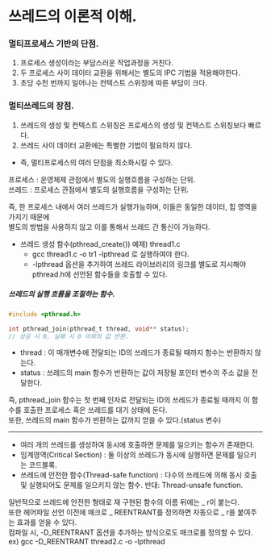 # 쓰레드의 이론적 이해.

### 멀티프로세스 기반의 단점.
1. 프로세스 생성이라는 부담스러운 작업과정을 거친다.
2. 두 프로세스 사이 데이터 교환을 위해서는 별도의 IPC 기법을 적용해야한다.
3. 초당 수천 번까지 일어나는 컨텍스트 스위칭에 따른 부담이 크다.

### 멀티쓰레드의 장점.
1. 쓰레드의 생성 및 컨텍스트 스위칭은 프로세스의 생성 및 컨텍스트 스위칭보다 빠르다.
2. 쓰레드 사이 데이터 교환에는 특별한 기법이 필요하지 않다.
- 즉, 멀티프로세스의 여러 단점을 최소화시킬 수 있다.

프로세스 : 운영체제 관점에서 별도의 실행흐름을 구성하는 단위.  
쓰레드 : 프로세스 관점에서 별도의 실행흐름을 구성하는 단위.  

즉, 한 프로세스 내에서 여러 쓰레드가 실행가능하며, 이들은 동일한 데이터, 힙 영역을 가지기 때문에  
별도의 방법을 사용하지 않고 이를 통해서 쓰레드 간 통신이 가능하다.


- 쓰레드 생성 함수(pthread_create()) 예제) thread1.c 
	- gcc thread1.c -o tr1 -lpthread 로 실행하여야 한다.
	- -lpthread 옵션을 추가하여 쓰레드 라이브러리의 링크를 별도로 지시해야 pthread.h에 선언된 함수들을 호출할 수 있다.

##### 쓰레드의 실행 흐름을 조절하는 함수.

```c
#include <pthread.h>

int pthread_join(pthread_t thread, void** status);
// 성공 시 0, 실패 시 0 이외의 값 반환.

```

- thread : 이 매개변수에 전달되는 ID의 쓰레드가 종료될 때까지 함수는 반환하지 않는다.
- status : 쓰레드의 main 함수가 반환하는 값이 저장될 포인터 변수의 주소 값을 전달한다.

즉, pthread_join 함수는 첫 번째 인자로 전달되는 ID의 쓰레드가 종료될 때까지 이 함수를 호출한 프로세스 혹은 쓰레드를 대기 상태에 둔다.  
또한, 쓰레드의 main 함수가 반환하는 값까지 얻을 수 있다.(status 변수)

------------

- 여러 개의 쓰레드를 생성하여 동시에 호출하면 문제를 일으키는 함수가 존재한다.  
- 임계영역(Critical Section) : 둘 이상의 쓰레드가 동시에 실행하면 문제를 일으키는 코드블록.
- 쓰레드에 안전한 함수(Thread-safe function) : 다수의 쓰레드에 의해 동시 호출 및 실행되어도 문제를 일으키지 않는 함수. 반대: Thread-unsafe function.

일반적으로 쓰레드에 안전한 형태로 재 구현된 함수의 이름 뒤에는 _ r이 붙는다.  
또한 헤어파일 선언 이전에 매크로 _ REENTRANT를 정의하면 자동으로 _ r을 붙여주는 효과를 얻을 수 있다.  
컴파일 시, -D_REENTRANT 옵션을 추가하는 방식으로도 매크로롤 정의할 수 있다. ex) gcc -D_REENTRANT thread2.c -o -lpthread  

